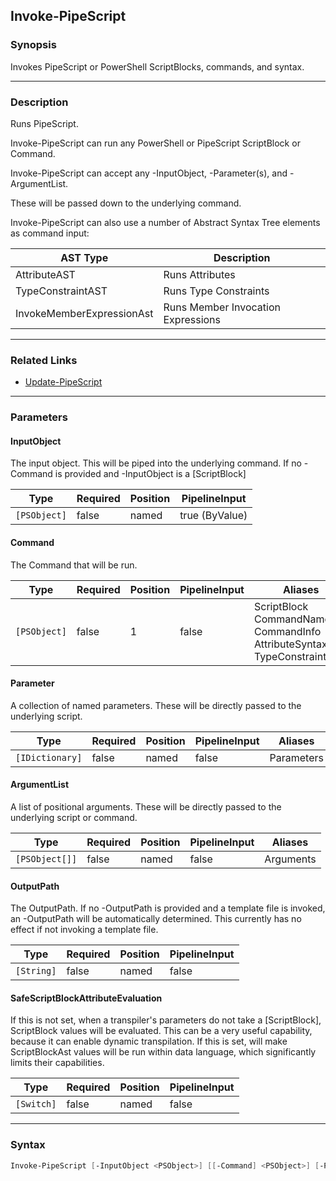 Invoke-PipeScript
-----------------




### Synopsis
Invokes PipeScript or PowerShell ScriptBlocks, commands, and syntax.



---


### Description

Runs PipeScript.

Invoke-PipeScript can run any PowerShell or PipeScript ScriptBlock or Command.

Invoke-PipeScript can accept any -InputObject, -Parameter(s), and -ArgumentList.

These will be passed down to the underlying command.

Invoke-PipeScript can also use a number of Abstract Syntax Tree elements as command input:

|AST Type                 |Description                            |
|-------------------------|---------------------------------------|
|AttributeAST             |Runs Attributes                        |
|TypeConstraintAST        |Runs Type Constraints                  |
|InvokeMemberExpressionAst|Runs Member Invocation Expressions     |



---


### Related Links
* [Update-PipeScript](Update-PipeScript.md)





---


### Parameters
#### **InputObject**

The input object.  This will be piped into the underlying command.
If no -Command is provided and -InputObject is a [ScriptBlock]






|Type        |Required|Position|PipelineInput |
|------------|--------|--------|--------------|
|`[PSObject]`|false   |named   |true (ByValue)|



#### **Command**

The Command that will be run.






|Type        |Required|Position|PipelineInput|Aliases                                                                               |
|------------|--------|--------|-------------|--------------------------------------------------------------------------------------|
|`[PSObject]`|false   |1       |false        |ScriptBlock<br/>CommandName<br/>CommandInfo<br/>AttributeSyntaxTree<br/>TypeConstraint|



#### **Parameter**

A collection of named parameters.  These will be directly passed to the underlying script.






|Type           |Required|Position|PipelineInput|Aliases   |
|---------------|--------|--------|-------------|----------|
|`[IDictionary]`|false   |named   |false        |Parameters|



#### **ArgumentList**

A list of positional arguments.  These will be directly passed to the underlying script or command.






|Type          |Required|Position|PipelineInput|Aliases  |
|--------------|--------|--------|-------------|---------|
|`[PSObject[]]`|false   |named   |false        |Arguments|



#### **OutputPath**

The OutputPath.
If no -OutputPath is provided and a template file is invoked, an -OutputPath will be automatically determined.
This currently has no effect if not invoking a template file.






|Type      |Required|Position|PipelineInput|
|----------|--------|--------|-------------|
|`[String]`|false   |named   |false        |



#### **SafeScriptBlockAttributeEvaluation**

If this is not set, when a transpiler's parameters do not take a [ScriptBlock], ScriptBlock values will be evaluated.
This can be a very useful capability, because it can enable dynamic transpilation.
If this is set, will make ScriptBlockAst values will be run within data language, which significantly limits their capabilities.






|Type      |Required|Position|PipelineInput|
|----------|--------|--------|-------------|
|`[Switch]`|false   |named   |false        |





---


### Syntax
```PowerShell
Invoke-PipeScript [-InputObject <PSObject>] [[-Command] <PSObject>] [-Parameter <IDictionary>] [-ArgumentList <PSObject[]>] [-OutputPath <String>] [-SafeScriptBlockAttributeEvaluation] [<CommonParameters>]
```
